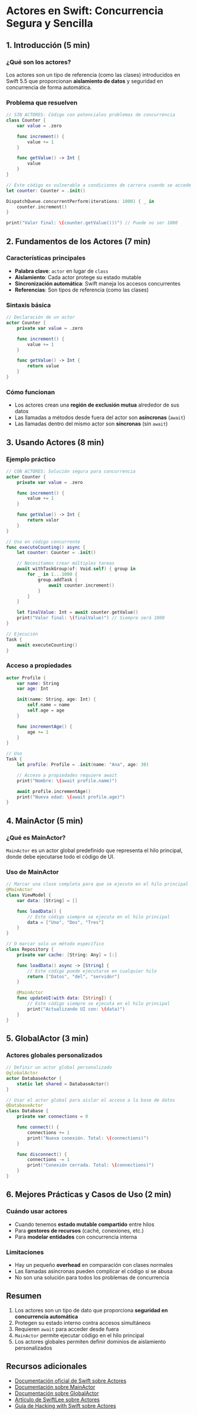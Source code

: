 # Actores en Swift: Concurrencia Segura y Sencilla

## 1. Introducción (5 min)

### ¿Qué son los actores?

Los actores son un tipo de referencia (como las clases) introducidos en Swift 5.5 que proporcionan **aislamiento de datos** y seguridad en concurrencia de forma automática.

### Problema que resuelven

```swift
// SIN ACTORES: Código con potenciales problemas de concurrencia
class Counter {
    var value = .zero

    func increment() {
        value += 1
    }

    func getValue() -> Int {
        value
    }
}

// Este código es vulnerable a condiciones de carrera cuando se accede desde múltiples hilos
let counter: Counter = .init()

DispatchQueue.concurrentPerform(iterations: 1000) { _ in
    counter.increment()
}

print("Valor final: \(counter.getValue()))") // Puede no ser 1000
```

## 2. Fundamentos de los Actores (7 min)

### Características principales

- **Palabra clave**: `actor` en lugar de `class`
- **Aislamiento**: Cada actor protege su estado mutable
- **Sincronización automática**: Swift maneja los accesos concurrentes
- **Referencias**: Son tipos de referencia (como las clases)

### Sintaxis básica

```swift
// Declaración de un actor
actor Counter {
    private var value = .zero

    func increment() {
        value += 1
    }

    func getValue() -> Int {
        return value
    }
}
```

### Cómo funcionan

- Los actores crean una **región de exclusión mutua** alrededor de sus datos
- Las llamadas a métodos desde fuera del actor son **asíncronas** (`await`)
- Las llamadas dentro del mismo actor son **síncronas** (sin `await`)

## 3. Usando Actores (8 min)

### Ejemplo práctico

```swift
// CON ACTORES: Solución segura para concurrencia
actor Counter {
    private var value = .zero

    func increment() {
        value += 1
    }

    func getValue() -> Int {
        return valor
    }
}

// Uso en código concurrente
func executeCounting() async {
    let counter: Counter = .init()

    // Necesitamos crear múltiples tareas
    await withTaskGroup(of: Void.self) { group in
        for _ in 1...1000 {
            group.addTask {
                await counter.increment()
            }
        }
    }

    let finalValue: Int = await counter.getValue()
    print("Valor final: \(finalValue)") // Siempre será 1000
}

// Ejecución
Task {
    await executeCounting()
}
```

### Acceso a propiedades

```swift
actor Profile {
    var name: String
    var age: Int

    init(name: String, age: Int) {
        self.name = name
        self.age = age
    }

    func incrementAge() {
        age += 1
    }
}

// Uso
Task {
    let profile: Profile = .init(name: "Ana", age: 30)

    // Acceso a propiedades requiere await
    print("Nombre: \(await profile.name)")

    await profile.incrementAge()
    print("Nueva edad: \(await profile.age)")
}
```

## 4. MainActor (5 min)

### ¿Qué es MainActor?

`MainActor` es un actor global predefinido que representa el hilo principal, donde debe ejecutarse todo el código de UI.

### Uso de MainActor

```swift
// Marcar una clase completa para que se ejecute en el hilo principal
@MainActor
class ViewModel {
    var data: [String] = []

    func loadData() {
        // Este código siempre se ejecuta en el hilo principal
        data = ["Uno", "Dos", "Tres"]
    }
}

// O marcar solo un método específico
class Repository {
    private var cache: [String: Any] = [:]

    func loadData() async -> [String] {
        // Este código puede ejecutarse en cualquier hilo
        return ["Datos", "del", "servidor"]
    }

    @MainActor
    func updateUI(with data: [String]) {
        // Este código siempre se ejecuta en el hilo principal
        print("Actualizando UI con: \(data)")
    }
}
```

## 5. GlobalActor (3 min)

### Actores globales personalizados

```swift
// Definir un actor global personalizado
@globalActor
actor DatabaseActor {
    static let shared = DatabaseActor()
}

// Usar el actor global para aislar el acceso a la base de datos
@DatabaseActor
class Database {
    private var connections = 0

    func connect() {
        connections += 1
        print("Nueva conexión. Total: \(connections)")
    }

    func disconnect() {
        connections -= 1
        print("Conexión cerrada. Total: \(connections)")
    }
}
```

## 6. Mejores Prácticas y Casos de Uso (2 min)

### Cuándo usar actores

- Cuando tenemos **estado mutable compartido** entre hilos
- Para **gestores de recursos** (caché, conexiones, etc.)
- Para **modelar entidades** con concurrencia interna

### Limitaciones

- Hay un pequeño **overhead** en comparación con clases normales
- Las llamadas asíncronas pueden complicar el código si se abusa
- No son una solución para todos los problemas de concurrencia

## Resumen

1. Los actores son un tipo de dato que proporciona **seguridad en concurrencia automática**
2. Protegen su estado interno contra accesos simultáneos
3. Requieren `await` para acceder desde fuera
4. `MainActor` permite ejecutar código en el hilo principal
5. Los actores globales permiten definir dominios de aislamiento personalizados

## Recursos adicionales

- [Documentación oficial de Swift sobre Actores](https://developer.apple.com/documentation/swift/actor)
- [Documentación sobre MainActor](https://developer.apple.com/documentation/swift/mainactor)
- [Documentación sobre GlobalActor](https://developer.apple.com/documentation/swift/globalactor)
- [Artículo de SwiftLee sobre Actores](https://www.avanderlee.com/swift/actors/)
- [Guía de Hacking with Swift sobre Actores](https://www.hackingwithswift.com/quick-start/concurrency/what-is-an-actor-and-why-does-swift-have-them)
